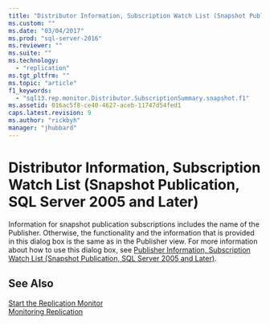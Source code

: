 ```yaml
---
title: "Distributor Information, Subscription Watch List (Snapshot Publication, SQL Server 2005 and Later) | Microsoft Docs"
ms.custom: ""
ms.date: "03/04/2017"
ms.prod: "sql-server-2016"
ms.reviewer: ""
ms.suite: ""
ms.technology: 
  - "replication"
ms.tgt_pltfrm: ""
ms.topic: "article"
f1_keywords: 
  - "sql13.rep.monitor.Distributor.SubscriptionSummary.snapshot.f1"
ms.assetid: 016ac5f8-ce40-4627-aceb-11747d54fed1
caps.latest.revision: 9
ms.author: "rickbyh"
manager: "jhubbard"
---
```

# Distributor Information, Subscription Watch List (Snapshot Publication, SQL Server 2005 and Later)
  Information for snapshot publication subscriptions includes the name of the Publisher. Otherwise, the functionality and the information that is provided in this dialog box is the same as in the Publisher view. For more information about how to use this dialog box, see [Publisher Information, Subscription Watch List &#40;Snapshot Publication, SQL Server 2005 and Later&#41;](../../relational-databases/replication/2ebeee62-7f54-4c77-9d37-15708bc5cc23.md).  
  
## See Also  
 [Start the Replication Monitor](../../relational-databases/replication/monitor/start-the-replication-monitor.md)   
 [Monitoring Replication](../../relational-databases/replication/monitor/monitoring-replication-overview.md)  
  
  